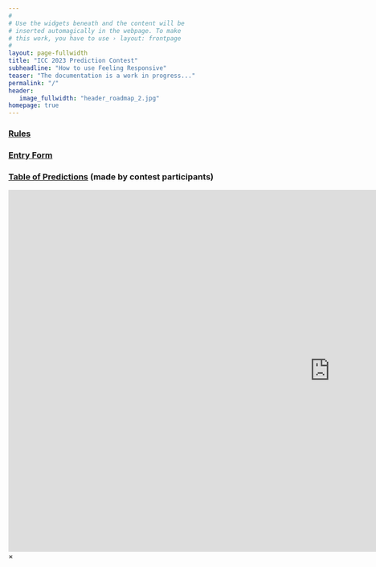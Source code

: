 ```yaml
---
#
# Use the widgets beneath and the content will be
# inserted automagically in the webpage. To make
# this work, you have to use › layout: frontpage
#
layout: page-fullwidth
title: "ICC 2023 Prediction Contest"
subheadline: "How to use Feeling Responsive"
teaser: "The documentation is a work in progress..."
permalink: "/"
header:
   image_fullwidth: "header_roadmap_2.jpg"
homepage: true
---
```


###  [Rules](../contest/rules)

### [Entry Form](../contest/entry)

### [Table of Predictions](../contest/predictions) (made by contest participants)


<div id="videoModal" class="reveal-modal large" data-reveal="">
  <div class="flex-video widescreen vimeo" style="display: block;">
    <iframe width="1280" height="720" src="https://www.youtube.com/embed/3b5zCFSmVvU" frameborder="0" allowfullscreen></iframe>
  </div>
  <a class="close-reveal-modal">&#215;</a>
</div>
